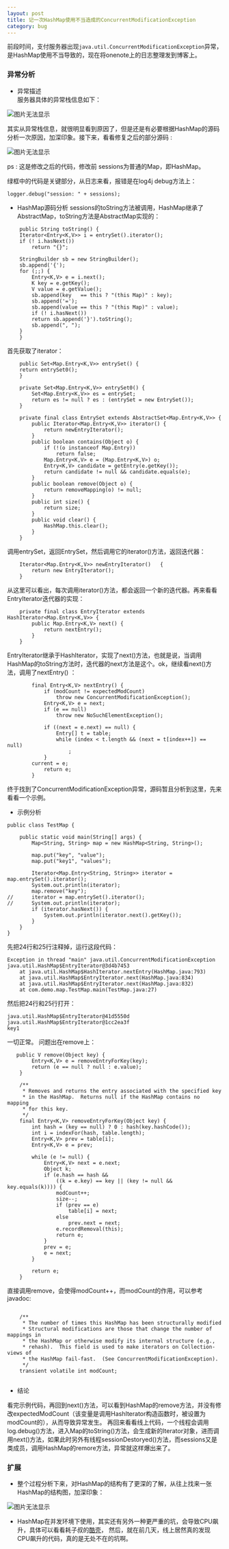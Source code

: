 ```yaml
---
layout: post  
title: 记一次HashMap使用不当造成的ConcurrentModificationException  
category: bug  
---
```


前段时间，支付服务器出现`java.util.ConcurrentModificationException`异常，是HashMap使用不当导致的，现在将onenote上的日志整理发到博客上。

### 异常分析  

 * 异常描述  
服务器具体的异常栈信息如下：  

![图片无法显示](../assets/images/hashmapexception.png "异常信息")  

其实从异常栈信息，就很明显看到原因了，但是还是有必要根据HashMap的源码分析一次原因，加深印象。接下来，看看修复之后的部分源码 :   

![图片无法显示](../assets/images/bugcode.png "异常代码")

ps : 这是修改之后的代码，修改前 sessions为普通的Map，即HashMap。  

绿框中的代码是关键部分，从日志来看，报错是在log4j debug方法上：  

~~~~  
logger.debug("session: " + sessions);  
~~~~  

 * HashMap源码分析
sessions的toString方法被调用，HashMap继承了AbstractMap，toString方法是AbstractMap实现的：  

~~~~  
    public String toString() {
	Iterator<Entry<K,V>> i = entrySet().iterator();
	if (! i.hasNext())
	    return "{}";

	StringBuilder sb = new StringBuilder();
	sb.append('{');
	for (;;) {
	    Entry<K,V> e = i.next();
	    K key = e.getKey();
	    V value = e.getValue();
	    sb.append(key   == this ? "(this Map)" : key);
	    sb.append('=');
	    sb.append(value == this ? "(this Map)" : value);
	    if (! i.hasNext())
		return sb.append('}').toString();
	    sb.append(", ");
	}
    }  
~~~~  

首先获取了iterator：  

~~~~   
    public Set<Map.Entry<K,V>> entrySet() {
	return entrySet0();
    }

    private Set<Map.Entry<K,V>> entrySet0() {
        Set<Map.Entry<K,V>> es = entrySet;
        return es != null ? es : (entrySet = new EntrySet());
    }

    private final class EntrySet extends AbstractSet<Map.Entry<K,V>> {
        public Iterator<Map.Entry<K,V>> iterator() {
            return newEntryIterator();
        }
        public boolean contains(Object o) {
            if (!(o instanceof Map.Entry))
                return false;
            Map.Entry<K,V> e = (Map.Entry<K,V>) o;
            Entry<K,V> candidate = getEntry(e.getKey());
            return candidate != null && candidate.equals(e);
        }
        public boolean remove(Object o) {
            return removeMapping(o) != null;
        }
        public int size() {
            return size;
        }
        public void clear() {
            HashMap.this.clear();
        }
    }  
~~~~  

调用entrySet，返回EntrySet，然后调用它的iterator()方法，返回迭代器：  

~~~~  
    Iterator<Map.Entry<K,V>> newEntryIterator()   {
        return new EntryIterator();
    }  
~~~~

从这里可以看出，每次调用iterator()方法，都会返回一个新的迭代器。再来看看EntryIterator迭代器的实现：  

~~~~  
    private final class EntryIterator extends HashIterator<Map.Entry<K,V>> {
        public Map.Entry<K,V> next() {
            return nextEntry();
        }
    }  
~~~~  

EntryIterator继承于HashIterator，实现了next()方法，也就是说，当调用HashMap的toString方法时，迭代器的next方法是这个。ok，继续看next()方法，调用了nextEntry() ：  

~~~~  
        final Entry<K,V> nextEntry() {
            if (modCount != expectedModCount)
                throw new ConcurrentModificationException();
            Entry<K,V> e = next;
            if (e == null)
                throw new NoSuchElementException();

            if ((next = e.next) == null) {
                Entry[] t = table;
                while (index < t.length && (next = t[index++]) == null)
                    ;
            }
	    current = e;
            return e;
        }  
~~~~  

终于找到了ConcurrentModificationException异常，源码暂且分析到这里，先来看看一个示例。

 * 示例分析

~~~~  
public class TestMap {

	public static void main(String[] args) {
		Map<String, String> map = new HashMap<String, String>();
		
		map.put("key", "value");
		map.put("key1", "values");
		
		Iterator<Map.Entry<String, String>> iterator = map.entrySet().iterator();
		System.out.println(iterator);
		map.remove("key");
//		iterator = map.entrySet().iterator();
//		System.out.println(iterator);
		if (iterator.hasNext()) {
			System.out.println(iterator.next().getKey());
		}
	}
}  
~~~~

先把24行和25行注释掉，运行这段代码：  

~~~~  
Exception in thread "main" java.util.ConcurrentModificationException
java.util.HashMap$EntryIterator@3d4b7453
	at java.util.HashMap$HashIterator.nextEntry(HashMap.java:793)
	at java.util.HashMap$EntryIterator.next(HashMap.java:834)
	at java.util.HashMap$EntryIterator.next(HashMap.java:832)
	at com.demo.map.TestMap.main(TestMap.java:27)
~~~~

然后把24行和25行打开：  

~~~~
java.util.HashMap$EntryIterator@41d5550d
java.util.HashMap$EntryIterator@1cc2ea3f
key1  
~~~~  

一切正常。
问题出在remove上：

~~~~  
   public V remove(Object key) {
        Entry<K,V> e = removeEntryForKey(key);
        return (e == null ? null : e.value);
    }

    /**
     * Removes and returns the entry associated with the specified key
     * in the HashMap.  Returns null if the HashMap contains no mapping
     * for this key.
     */
    final Entry<K,V> removeEntryForKey(Object key) {
        int hash = (key == null) ? 0 : hash(key.hashCode());
        int i = indexFor(hash, table.length);
        Entry<K,V> prev = table[i];
        Entry<K,V> e = prev;

        while (e != null) {
            Entry<K,V> next = e.next;
            Object k;
            if (e.hash == hash &&
                ((k = e.key) == key || (key != null && key.equals(k)))) {
                modCount++;
                size--;
                if (prev == e)
                    table[i] = next;
                else
                    prev.next = next;
                e.recordRemoval(this);
                return e;
            }
            prev = e;
            e = next;
        }

        return e;
    }  
~~~~

直接调用remove，会使得modCount++，而modCount的作用，可以参考javadoc:

~~~~  

    /**
     * The number of times this HashMap has been structurally modified
     * Structural modifications are those that change the number of mappings in
     * the HashMap or otherwise modify its internal structure (e.g.,
     * rehash).  This field is used to make iterators on Collection-views of
     * the HashMap fail-fast.  (See ConcurrentModificationException).
     */
    transient volatile int modCount; 
 
~~~~

 * 结论

看完示例代码，再回到next()方法，可以看到HashMap的remove方法，并没有修改expectedModCount（该变量是调用HashIterator构造函数时，被设置为modCount的），从而导致异常发生。
再回来看看线上代码，一个线程会调用log.debug()方法，进入Map的toString()方法，会生成新的Iterator对象，进而调用next()方法，如果此时另外有线程sessionDestoryed()方法，而sessions又是类成员，调用HashMap的remore方法，异常就这样爆出来了。

### 扩展

 * 整个过程分析下来，对HashMap的结构有了更深的了解，从往上找来一张HashMap的结构图，加深印象：  

![图片无法显示](../assets/images/hashmap.png "HashMap")

 * HashMap在并发环境下使用，其实还有另外一种更严重的坑，会导致CPU飙升，具体可以看看耗子叔的[酷壳](http://coolshell.cn/articles/9606.html)， 然后，就在前几天，线上居然真的发现CPU飙升的代码，真的是无处不在的坑啊。


